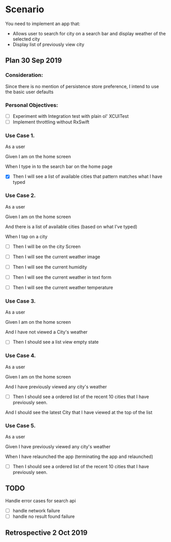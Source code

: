 # Scenario #
You need to implement an app that:
- Allows user to search for city on a search bar and display weather of the selected city
- Display list of previously view city

## Plan 30 Sep 2019 ##

### Consideration: ###
Since there is  no mention of persistence store preference, I intend to use the basic user defaults


### Personal Objectives: ###
- [ ] Experiment with Integration test with plain ol' XCUITest
- [ ] Implement throttling without RxSwift

### Use Case 1. ###

As a user

Given I am on the home screen

When I type in to the search bar on the home page

- [x] Then I will see a list of available cities that pattern matches what I have typed

### Use Case 2. ###

As a user

Given I am on the home screen

And there is a list of available cities (based on what I've typed)
 
When I tap on a city

- [ ] Then I will be on the city Screen

- [ ] Then I will see the current weather image

- [ ] Then I will see the current humidity

- [ ] Then I will see the current weather in text form

- [ ] Then I will see the current weather temperature

### Use Case 3. ###

As a user

Given I am on the home screen

And I have not viewed a City's weather

- [ ]  Then I should see a list view empty state

### Use Case 4. ###

As a user

Given I am on the home screen

And I have previously viewed any city's weather

- [ ] Then I should see a ordered list of the recent 10 cities that I have previously seen.

And I should see the latest City that I have viewed at the top of the list
 

### Use Case 5. ###

As a user

Given I have previously viewed any city's weather

When I have relaunched the app (terminating the app and relaunched)

- [ ] Then I should see a ordered list of the recent 10 cities that I have previously seen.

## TODO ##
Handle error cases for search api
- [ ] handle network failure
- [ ] handle no result found failure
## Retrospective 2 Oct 2019 ##
